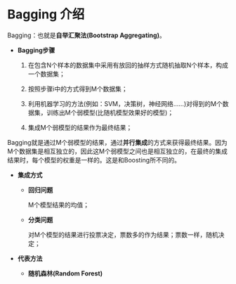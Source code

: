 # Bagging 介绍

   Bagging：也就是**自举汇聚法(Bootstrap Aggregating)**。

+ **Bagging步骤**

   1. 在包含N个样本的数据集中采用有放回的抽样方式随机抽取N个样本，构成一个数据集；
   
   2. 按照步骤i中的方式得到M个数据集；
   
   3. 利用机器学习的方法(例如：SVM，决策树，神经网络……)对得到的M个数据集，训练出M个弱模型(比随机模型效果好的模型)；
   
   4. 集成M个弱模型的结果作为最终结果；
   
Bagging就是通过M个弱模型的结果，通过**并行集成**的方式来获得最终结果。因为M个数据集是相互独立的，因此这M个弱模型之间也是相互独立的，在最终的集成结果时，每个模型的权重是一样的。这是和Boosting所不同的。 
   
+ **集成方式**

    - **回归问题**
    
        M个模型结果的均值；
 
    - **分类问题**
    
        对M个模型的结果进行投票决定，票数多的作为结果；票数一样，随机决定；


+ **代表方法** 

    + **随机森林(Random Forest)**





